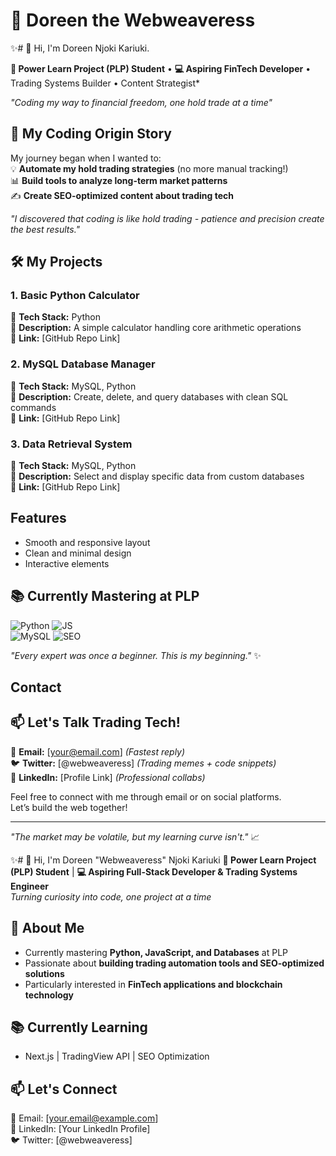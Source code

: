 # 💎 **Doreen the Webweaveress**


✨# 👋 Hi, I'm Doreen Njoki Kariuki.

**🌱 Power Learn Project (PLP) Student** • **💻 Aspiring FinTech Developer**  • Trading Systems Builder • Content Strategist*
 
*"Coding my way to financial freedom, one hold trade at a time"*


## 🚀 My Coding Origin Story
My journey began when I wanted to:  
💡 **Automate my hold trading strategies** (no more manual tracking!)  
📊 **Build tools to analyze long-term market patterns**  
✍️ **Create SEO-optimized content about trading tech**  

*"I discovered that coding is like hold trading - patience and precision create the best results."*


## 🛠️ My Projects
### 1. Basic Python Calculator
🔹 **Tech Stack:** Python  
🔹 **Description:** A simple calculator handling core arithmetic operations  
🔹 **Link:** [GitHub Repo Link]

### 2. MySQL Database Manager 
🔹 **Tech Stack:** MySQL, Python  
🔹 **Description:** Create, delete, and query databases with clean SQL commands  
🔹 **Link:** [GitHub Repo Link]

### 3. Data Retrieval System
🔹 **Tech Stack:** MySQL, Python  
🔹 **Description:** Select and display specific data from custom databases  
🔹 **Link:** [GitHub Repo Link]


## Features
- Smooth and responsive layout
- Clean and minimal design
- Interactive elements


## 📚 Currently Mastering at PLP
<img src="https://img.shields.io/badge/Python-3776AB?style=flat&logo=python&logoColor=white" alt="Python"> <img src="https://img.shields.io/badge/JavaScript-F7DF1E?style=flat&logo=javascript&logoColor=black" alt="JS">  
<img src="https://img.shields.io/badge/MySQL-4479A1?style=flat&logo=mysql&logoColor=white" alt="MySQL"> <img src="https://img.shields.io/badge/SEO-0F9D58?style=flat&logo=google&logoColor=white" alt="SEO">

*"Every expert was once a beginner. This is my beginning."* ✨


## Contact
## 📫 Let's Talk Trading Tech!
📧 **Email:** [your@email.com] *(Fastest reply)*  
🐦 **Twitter:** [@webweaveress] *(Trading memes + code snippets)*  
🔗 **LinkedIn:** [Profile Link] *(Professional collabs)*  


Feel free to connect with me through email or on social platforms.  
Let’s build the web together!

---


*"The market may be volatile, but my learning curve isn't."* 📈


✨# 👋 Hi, I'm Doreen "Webweaveress" Njoki Kariuki
**🌱 Power Learn Project (PLP) Student** | **💻 Aspiring Full-Stack Developer & Trading Systems Engineer**  
*Turning curiosity into code, one project at a time*

## 🚀 About Me
- Currently mastering **Python, JavaScript, and Databases** at PLP
- Passionate about **building trading automation tools and SEO-optimized solutions**
- Particularly interested in **FinTech applications and blockchain technology**


## 📚 Currently Learning
- Next.js | TradingView API | SEO Optimization

## 📫 Let's Connect
📧 Email: [your.email@example.com]  
🔗 LinkedIn: [Your LinkedIn Profile]  
🐦 Twitter: [@webweaveress]

